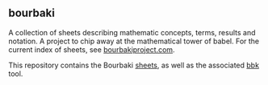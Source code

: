 bourbaki
--------

A collection of sheets describing mathematic concepts, terms, results and notation.
A project to chip away at the mathematical tower of babel.
For the current index of sheets, see [bourbakiproject.com](https://bourbakiproject.com).

This repository contains the Bourbaki [sheets](./sheets/), as well as the associated [bbk](./bbk/) tool.

